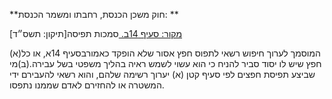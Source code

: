 **חוק משכן הכנסת, רחבתו ומשמר הכנסת: **

[מקור: סעיף 14ב. ](https://he.wikisource.org/wiki/%D7%97%D7%95%D7%A7-%D7%99%D7%A1%D7%95%D7%93:_%D7%94%D7%9B%D7%A0%D7%A1%D7%AA#%D7%A1%D7%A2%D7%99%D7%A3_14ב)
סמכות תפיסה[תיקון: תשס״ד]

(א)המוסמך לערוך חיפוש רשאי לתפוס חפץ אסור שלא הופקד כאמורבסעיף 14א, או כל חפץ שיש לו יסוד סביר להניח כי הוא עשוי לשמש ראיה בהליך משפטי בשל עבירה.(ב)מי שביצע תפיסת חפצים לפי סעיף קטן (א) יערוך רשימה שלהם, והוא רשאי להעבירם ידי המשטרה או להחזירם לאדם שממנו נתפסו.